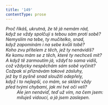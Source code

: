 ```yaml
---
title: '149'
contentType: prose
---
```


_Proč říkáš, ukrutná, že tě já nemám rád,  
když se vždy spolčuji s tebou sám proti sobě?  
Nemyslím na tebe, ty mučitelko, snad,  
když zapomínám i na sebe kvůli tobě?  
Koho zvu přítelem z těch, jež ty nenávidíš?  
Ke komu mám se z těch, které ty nechceš mít?  
A když tě zarmoutím já, vždyť to sama vidíš,  
což vždycky nespěchám sám sobě vyčinit?  
Cožpak si přiznávám takové zásluhy,  
jež by ti pyšně snad sloužiti odepřely,  
když i to nejlepší, co mám, se sklání vždy  
před tvými chybami, jak mi tvé oči velí?  
         Ale jen nenáviď, teď už vím, na čem jsem:  
         miluješ vidoucí, a já jsem zaslepen._
